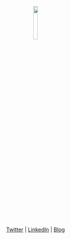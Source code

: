 <div align="center">
<img src="https://m.media-amazon.com/images/I/816142DduzL._AC_UF894,1000_QL80_.jpg" width="15%"></center>
</div>


<div align="center">
  <a href="https://twitter.com/megatr0nz">Twitter</a> | <a href="https://www.linkedin.com/in/michalis-papadopoullos">LinkedIn</a> | <a href="https://blog.mpapad.online/">Blog</a>
</div>
